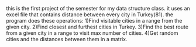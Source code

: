 this is the first project of the semester for my data structure class. it uses an excel file that contains distance between every city in Turkey(81).
the program does these operations:
1)Find visitable cities in a range from the given city.
2)Find closest and furthest cities in Turkey.
3)Find the best route from a given city in a range to visit max number of cities.
4)Get random cities and the distances between them in a matrix.
